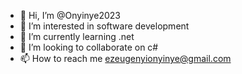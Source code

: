 - 👋 Hi, I’m @Onyinye2023
- 👀 I’m interested in software development 
- 🌱 I’m currently learning .net 
- 💞️ I’m looking to collaborate on c#
- 📫 How to reach me ezeugenyionyinye@gmail.com

<!---
Onyinye2023/Onyinye2023 is a ✨ special ✨ repository because its `README.md` (this file) appears on your GitHub profile.
You can click the Preview link to take a look at your changes.
--->

